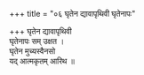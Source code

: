+++
title = "०६ घृतेन द्यावापृथिवी घृतेनापः"

+++
घृतेन द्यावापृथिवी  
घृतेनापः सम् उक्षत ।  
घृतेन मुच्यस्वैनसो  
यद् आत्मकृतम् आरिथ ॥